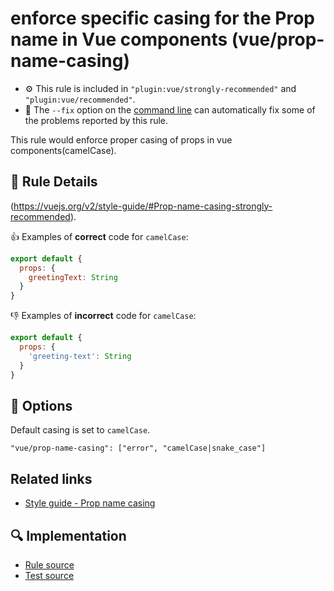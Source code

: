 # enforce specific casing for the Prop name in Vue components (vue/prop-name-casing)

- :gear: This rule is included in `"plugin:vue/strongly-recommended"` and `"plugin:vue/recommended"`.
- :wrench: The `--fix` option on the [command line](https://eslint.org/docs/user-guide/command-line-interface#fixing-problems) can automatically fix some of the problems reported by this rule.

This rule would enforce proper casing of props in vue components(camelCase).

## :book: Rule Details

(https://vuejs.org/v2/style-guide/#Prop-name-casing-strongly-recommended).

:+1: Examples of **correct** code for `camelCase`:

```js
export default {
  props: {
    greetingText: String
  }
}
```

:-1: Examples of **incorrect** code for `camelCase`:

```js
export default {
  props: {
    'greeting-text': String
  }
}
```

## :wrench: Options

Default casing is set to `camelCase`.

```
"vue/prop-name-casing": ["error", "camelCase|snake_case"]
```

## Related links

- [Style guide - Prop name casing](https://vuejs.org/v2/style-guide/#Prop-name-casing-strongly-recommended)

## :mag: Implementation

- [Rule source](https://github.com/vuejs/eslint-plugin-vue/blob/master/lib/rules/prop-name-casing.js)
- [Test source](https://github.com/vuejs/eslint-plugin-vue/blob/master/tests/lib/rules/prop-name-casing.js)
